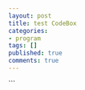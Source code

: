 ```yaml
---
layout: post
title: test CodeBox
categories:
- program
tags: []
published: true
comments: true
---
```

<p>
```



>

```
